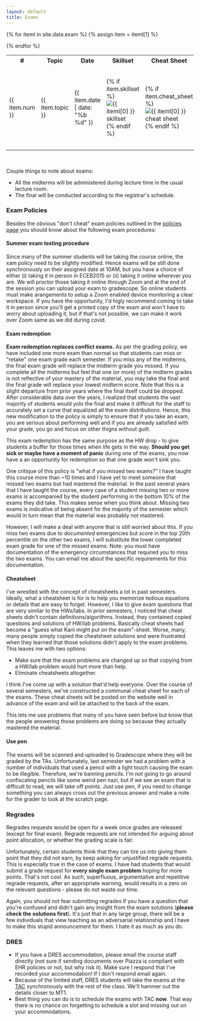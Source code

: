 ```yaml
---
layout: default
title: Exams
---
```


<table id="customers">
  <tr>
    <th> # </th>
    <th>Topic</th>
    <th>Date</th>
    <th>Skillset</th>
    <th>Cheat Sheet</th>
    <th>Sample 1</th>
    <th>Sample 2</th>
    <th>Exam & Solutions</th>
  </tr>
  {% for iteml in site.data.exam %}  
    {% assign item = iteml[1] %}
    <tr>
        <td>{{ item.num }}</td>
        <td> {{ item.topic }} </td>
        <td> {{ item.date | date: "%b %d" }} </td>
        <td> 
        <!-- Skillset  -->
            {% if item.skillset %}
            <a href="{{ site.base }}{{ item.skillset }}"
                style="text-decoration: none">
                <img class="homework-icon"
                    alt="{{ iteml[0] }} skillset"
                    title="{{ iteml[0] }} skillset"
                    src="{{ site.base }}/img/icons/notes.png" />
            </a>
            {% endif %}
        </td>
        <td> 
        <!-- Cheatsheet  -->
            {% if item.cheat_sheet %}
            <a href="{{ site.base }}{{ item.cheat_sheet }}"
                style="text-decoration: none">
                <img class="homework-icon"
                    alt="{{ iteml[0] }} cheat sheet"
                    title="{{ iteml[0] }} cheat sheet"
                    src="{{ site.base }}/img/icons/cheat_sheet_icon.png" />
            </a>
            {% endif %}
        </td>
        <td> 
        <!-- Sample Exam 1 -->
            {% if item.samp_exam1 %}
            <a href="{{ site.base }}{{ item.samp_exam1 }}"
                style="text-decoration: none">
                <img class="homework-icon"
                    alt="{{ iteml[0] }} sample exam"
                    title="{{ iteml[0] }} sample exam"
                    src="{{ site.base }}/img/icons/lab_questions.png" />
            </a>
            {% endif %}
            {% if item.samp_exam2_sol %}
            <a href="{{ site.base }}{{ item.samp_exam1_sol }}"
                style="text-decoration: none">
                <img class="homework-icon"
                    alt="{{ iteml[0] }} exam solutions"
                    title="{{ iteml[0] }} exam solutions"
                    src="{{ site.base }}/img/icons/lab_solutions.png" />
            </a>
            {% endif %}              
        </td>
        <td>
        <!-- Sample Exam 2 -->
            {% if item.samp_exam2 %}
            <a href="{{ site.base }}{{ item.samp_exam2 }}"
                style="text-decoration: none">
                <img class="homework-icon"
                    alt="{{ iteml[0] }} sample exam"
                    title="{{ iteml[0] }} sample exam"
                    src="{{ site.base }}/img/icons/lab_questions.png" />
            </a>
            {% endif %}
            {% if item.samp_exam2_sol %}
            <a href="{{ site.base }}{{ item.samp_exam2_sol }}"
                style="text-decoration: none">
                <img class="homework-icon"
                    alt="{{ iteml[0] }} exam solutions"
                    title="{{ iteml[0] }} exam solutions"
                    src="{{ site.base }}/img/icons/lab_solutions.png" />
            </a>
            {% endif %}            
        </td>        
        <td> 
            {% if item.exam_questions %}
            <a href="{{ site.base }}{{ item.exam_questions }}"
                style="text-decoration: none">
                <img class="homework-icon"
                    alt="{{ iteml[0] }} exam questions"
                    title="{{ iteml[0] }} exam questions"
                    src="{{ site.base }}/img/icons/lab_questions.png" />
            </a>
            {% endif %}
            {% if item.exam_solutions %}
            <a href="{{ site.base }}{{ item.exam_solutions }}"
                style="text-decoration: none">
                <img class="homework-icon"
                    alt="{{ iteml[0] }} exam solutions"
                    title="{{ iteml[0] }} exam solutions"
                    src="{{ site.base }}/img/icons/lab_solutions.png" />
            </a>
            {% endif %}
        </td>
    </tr>        


  {% endfor %}

</table>



&nbsp;

Couple things to note about exams:
- All the midterms will be administered during lecture time in the usual lecture room. 
- The final will be conducted according to the registrar's schedule. 

### Exam Policies

Besides the obvious "don't cheat" exam policies outlined in the [policies page](/policies/cheating) you should know about the following exam procedures: 

#### Summer exam testing procedure

Since many of the summer students will be taking the course online, the xam policy need to be slightly modified. Hence exams will be still done synchronously on their assigned date at 10AM, but you have a choice of either (i) taking it in person in ECEB2015 or (ii) taking it online wherever you are. We will proctor those taking it online through Zoom and at the end of the session you can upload your exam to gradescope. So online students must make arangements to setup a Zoom enabled device monitoring a clear workspace. If you have the opportunity, I'd higly recommend coming to take it in person since you'll get a printed copy of the exam and won't have to worry about uploading it, but if that's not possible, we can make it work over Zoom same as we did during covid.  


#### Exam redemption

**Exam redemption replaces conflict exams.** As per the grading policy, we have included one more exam than normal so that students can miss or "retake" one exam grade each semester. If you miss any of the midterms, the final exam grade will replace the midterm grade you missed. If you complete all the midterms but feel that one (or more) of the midterm grades is not reflective of your mastery of the material, you may take the final and the final grade will replace your lowest midterm score. Note that this is a slight departure from prior years where the final itself could be dropped. After considerable data over the years, I realized that students the vast majority of students would yolo the final and make it difficult for the staff to accurately set a curve that equalized all the exam distributions. Hence, this new modification to the policy is simply to ensure that if you take an exam, you are serious about performing well and if you are already satisfied with your grade, you go and focus on other thigns without guilt.  

This exam redemption has the same purpose as the HW drop - to give students a buffer for those times when life gets in the way. **Should you get sick or maybe have a moment of panic** during one of the exams, you now have a an opportunity for redemption so that one grade won't sink you.  

One critique of this policy is "what if you missed two exams?" I have taught this course more than ~10 times and I have yet to meet someone that missed two exams but had mastered the material. In the past several years that I have taught the course, every case of a student missing two or more exams is accompanied by the student performing in the bottom 10% of the exams they did take. This makes sense when you think about. Missing two exams is indicative of being absent for the majority of the semester which would in turn mean that the material was probably not mastered. 

However, I will make a deal with anyone that is still worried about this. If you miss two exams due to *documented* emergencies but score in the top 20th percentile on the other two exams, I will substitute the lower completed exam grade for one of the missed exams. Note: you must have documentation of the emergency circumstances that required you to miss the two exams. You can email me about the specific requirements for this documentation.  

#### Cheatsheet

I've wrestled with the concept of cheatsheets a lot in past semesters. Ideally, what a cheatsheet is for is to help you memorize tedious equations or details that are easy to forget. However, I like to give exam questions that are very similar to the HWs/labs. In prior semesters, I noticed that cheat sheets didn't contain definitions/algorithms. Instead, they contained copied questions and solutions of HW/lab problems. Basically cheat sheets had become a "guess what Kani might put on the exam"-sheet. Worse, many, many people simply copied the cheatsheet solutions and were frustrated when they learned that those solutions didn't apply to the exam problems. This leaves me with two options: 

- Make sure that the exam problems are changed up so that copying from a HW/lab problem would hurt more than help. 
- Eliminate cheatsheets altogether. 

I think I've come up with a solution that'd help everyone. Over the course of several semesters, we've constructed a communal cheat sheet for each of the exams. These cheat sheets will be posted on the website well in advance of the exam and will be attached to the back of the exam. 

This lets me use problems that many of you have seen before but know that the people answering those problems are doing so because they actually mastered the material. 

#### Use pen

The exams will be scanned and uploaded to Gradescope where they will be graded by the TAs. Unfortunately, last semester we had a problem with a number of individuals that used a pencil with a light touch causing the exam to be illegible. Therefore, we're banning pencils. I'm not going to go around confiscating pencils like some weird pen nazi, but if we see an exam that is difficult to read, we will take off points. Just use pen, if you need to change something you can always cross out the previous answer and make a note for the grader to look at the scratch page.  


### Regrades

Regrades requests would be open for a week once grades are released (except for final exam). Regrade requests are not intended for arguing about point allocation, or whether the grading scale is fair.

Unfortunately, certain students think that they can tire us into giving them point that they did not earn, by keep asking for unjustified regrade requests. This is especially true in the case of exams. I have had students that would submit a grade request for **every single exam problem** hoping for more points. That's not cool. As such, superfluous, argumentative and repetitive regrade requests, after an appropriate warning, would results in a zero on the relevant questions - please do not waste our time.

Again, you should not fear submitting regrades if you have a question that you're confused and didn't gain any insight from the exam solutions (**please check the solutions first**). It's just that in any large group, there will be a few individuals that view teaching as an adversarial relationship and I have to make this stupid announcement for them. I hate it as much as you do. 
 
### DRES
- If you have a DRES accommodation, please email the course staff directly (not sure if sending documents over Piazza is compliant with EHR policies or not, but why risk it). Make sure I respond that I've recorded your accommodation! If I don't respond email again.
- Because of the limited staff, DRES students will take the exams at the [TAC](https://www.disability.illinois.edu/academic-accommodations-and-supports/academic-accommodations/testing-accommodations) synchronously with the rest of the class. We'll hammer out the details closer to MT1. 
- Best thing you can do is to schedule the exams with TAC **now**. That way there is no chance on forgetting to schedule a slot and missing out on your accommodations.  